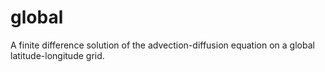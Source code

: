 # global
A finite difference solution of the  advection-diffusion equation on a global latitude-longitude  grid.
